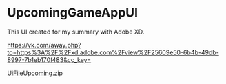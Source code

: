 # UpcomingGameAppUI
This UI created for my summary with Adobe XD.

https://vk.com/away.php?to=https%3A%2F%2Fxd.adobe.com%2Fview%2F25609e50-6b4b-49db-8997-7b1eb170f483&cc_key=

[UiFileUpcoming.zip](https://github.com/TheAllMetal/UpcomingGameAppUI/files/1547573/UiFile.zip)
